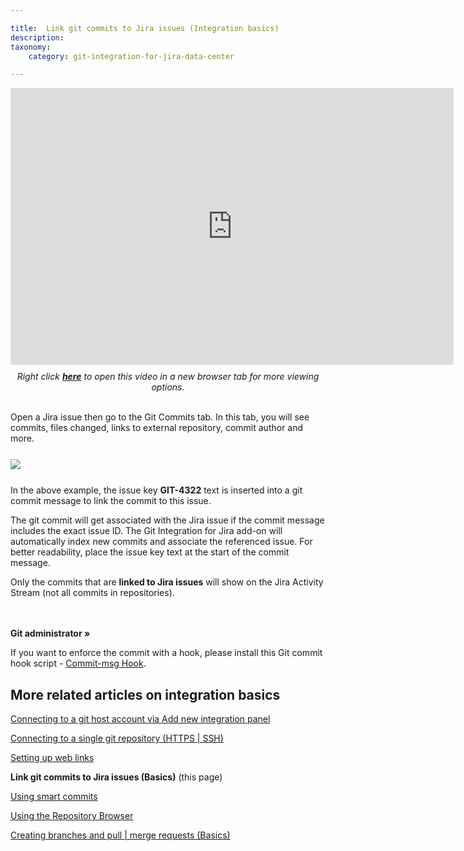 ```yaml
---

title:  Link git commits to Jira issues (Integration basics)
description:
taxonomy:
    category: git-integration-for-jira-data-center

---
```


<div class='embed-container embed-container--16-10'>
    <iframe width='709' height='443' src='https://fast.wistia.com/embed/iframe/7kj43knu4m?videoFoam=true' frameborder='0' allowfullscreen ></iframe>
</div>

<div align='center' style='margin-top:10px'>
    <i>Right click <a href='https://bigbrassband.wistia.com/medias/7kj43knu4m'><b>here</b></a> to open this video in a new browser tab for more viewing options.</i>
</div>
<br>

Open a Jira issue then go to the Git Commits tab. In this tab, you will see commits, files changed, links to external repository, commit author and more.

<img src='/wp-content/uploads/gij-gitserver-git-commits-tab-view-c1.png' style='display:block;margin:25px auto;max-width:100%' />

In the above example, the issue key **GIT-4322** text is inserted into a git commit message to link the commit to this issue.

The git commit will get associated with the Jira issue if the commit message includes the exact issue ID. The Git Integration for Jira add-on will automatically index new commits and associate the referenced issue. For better readability, place the issue key text at the start of the commit message.

<div class="bbb-callout bbb--note">
    <div class="irow">
    <div class="ilogobox">
        <span class="logoimg"></span>
    </div>
    <div class="imsgbox">
        Only the commits that are <b>linked to Jira issues</b> will show on the Jira Activity Stream (not all commits in repositories).
    </div>
    </div>
</div>
<br>
<br>

**Git administrator »**

If you want to enforce the commit with a hook, please install this Git commit hook script - [Commit-msg Hook](/git-integration-for-jira-data-center/commit-msg-Hook-gij-self-managed).

## More related articles on integration basics

[Connecting to a git host account via Add new integration panel](/git-integration-for-jira-data-center/connecting-to-a-git-host-account-via-Add-new-integration-panel-gij-self-managed)

[Connecting to a single git repository (HTTPS \| SSH)](/git-integration-for-jira-data-center/connecting-to-a-single-git-repository-(HTTPS-SSH)-gij-self-managed)

[Setting up web links](/git-integration-for-jira-data-center-gij-self-managed/setting-up-web-links-gij-self-managed)

**Link git commits to Jira issues (Basics)** (this page)

[Using smart commits](/git-integration-for-jira-data-center/using-smart-commits-gij-self-managed)

[Using the Repository Browser](/git-integration-for-jira-data-center/using-the-repository-browser-gij-self-managed)

[Creating branches and pull \| merge requests (Basics)](/git-integration-for-jira-data-center/Creating-branches-and-pull-merge-requests-(Basics)-gij-self-managed)

